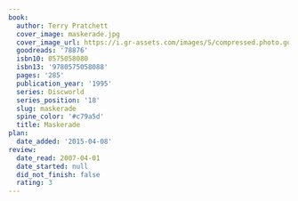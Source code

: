 ```yaml
---
book:
  author: Terry Pratchett
  cover_image: maskerade.jpg
  cover_image_url: https://i.gr-assets.com/images/S/compressed.photo.goodreads.com/books/1170961678l/78876._SY475_.jpg
  goodreads: '78876'
  isbn10: 0575058080
  isbn13: '9780575058088'
  pages: '285'
  publication_year: '1995'
  series: Discworld
  series_position: '18'
  slug: maskerade
  spine_color: '#c79a5d'
  title: Maskerade
plan:
  date_added: '2015-04-08'
review:
  date_read: 2007-04-01
  date_started: null
  did_not_finish: false
  rating: 3
---
```

